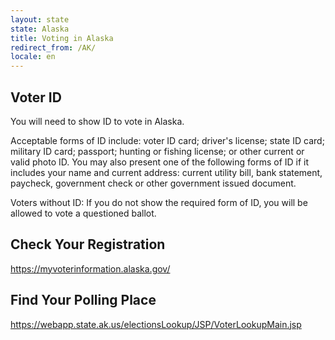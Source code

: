 ```yaml
---
layout: state
state: Alaska
title: Voting in Alaska
redirect_from: /AK/
locale: en
---
```


## Voter ID

You will need to show ID to vote in Alaska.

Acceptable forms of ID include: voter ID card; driver's license; state ID card; military ID card; passport; hunting or fishing license; or other current or valid photo ID. You may also present one of the following forms of ID if it includes your name and current address: current utility bill, bank statement, paycheck, government check or other government issued document.

Voters without ID: If you do not show the required form of ID, you will be allowed to vote a questioned ballot.

## Check Your Registration

<https://myvoterinformation.alaska.gov/>

## Find Your Polling Place

<https://webapp.state.ak.us/electionsLookup/JSP/VoterLookupMain.jsp>
